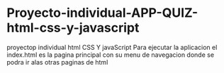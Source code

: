 # Proyecto-individual-APP-QUIZ-html-css-y-javascript
proyectop individual html CSS Y javaScript
 Para ejecutar la aplicacion el index.html es la pagina principal con su menu de navegacion donde se podra ir alas otras paginas de html
